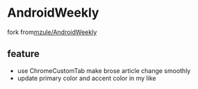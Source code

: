 # AndroidWeekly
fork from[mzule/AndroidWeekly](https://github.com/mzule/AndroidWeekly)

## feature
* use ChromeCustomTab make brose article change smoothly
* update primary color and accent color in my like  